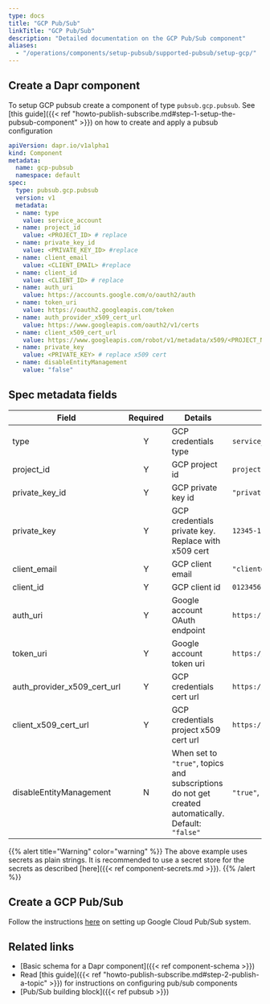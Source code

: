 ```yaml
---
type: docs
title: "GCP Pub/Sub"
linkTitle: "GCP Pub/Sub"
description: "Detailed documentation on the GCP Pub/Sub component"
aliases:
  - "/operations/components/setup-pubsub/supported-pubsub/setup-gcp/"
---
```


## Create a Dapr component

To setup GCP pubsub create a component of type `pubsub.gcp.pubsub`. See [this guide]({{< ref "howto-publish-subscribe.md#step-1-setup-the-pubsub-component" >}}) on how to create and apply a pubsub configuration

```yaml
apiVersion: dapr.io/v1alpha1
kind: Component
metadata:
  name: gcp-pubsub
  namespace: default
spec:
  type: pubsub.gcp.pubsub
  version: v1
  metadata:
  - name: type
    value: service_account
  - name: project_id
    value: <PROJECT_ID> # replace
  - name: private_key_id
    value: <PRIVATE_KEY_ID> #replace
  - name: client_email
    value: <CLIENT_EMAIL> #replace
  - name: client_id
    value: <CLIENT_ID> # replace
  - name: auth_uri
    value: https://accounts.google.com/o/oauth2/auth
  - name: token_uri
    value: https://oauth2.googleapis.com/token
  - name: auth_provider_x509_cert_url
    value: https://www.googleapis.com/oauth2/v1/certs
  - name: client_x509_cert_url
    value: https://www.googleapis.com/robot/v1/metadata/x509/<PROJECT_NAME>.iam.gserviceaccount.com #replace PROJECT_NAME
  - name: private_key
    value: <PRIVATE_KEY> # replace x509 cert  
  - name: disableEntityManagement
    value: "false"
```

## Spec metadata fields

| Field                           | Required | Details                                                                                             | Example                                                                                          |
| ------------------------------- |:--------:| --------------------------------------------------------------------------------------------------- | ------------------------------------------------------------------------------------------------ |
| type                            |    Y     | GCP credentials type                                                                                | `service_account`                                                                                |
| project_id                      |    Y     | GCP project id                                                                                      | `projectId`                                                                                      |
| private_key_id                |    Y     | GCP private key id                                                                                  | `"privateKeyId"`                                                                                 |
| private_key                     |    Y     | GCP credentials private key. Replace with x509 cert                                                 | `12345-12345`                                                                                    |
| client_email                    |    Y     | GCP client email                                                                                    | `"client@email.com"`                                                                             |
| client_id                       |    Y     | GCP client id                                                                                       | `0123456789-0123456789`                                                                          |
| auth_uri                        |    Y     | Google account OAuth endpoint                                                                       | `https://accounts.google.com/o/oauth2/auth`                                                      |
| token_uri                       |    Y     | Google account token uri                                                                            | `https://oauth2.googleapis.com/token`                                                            |
| auth_provider_x509_cert_url |    Y     | GCP credentials cert url                                                                            | `https://www.googleapis.com/oauth2/v1/certs`                                                     |
| client_x509_cert_url          |    Y     | GCP credentials project x509 cert url                                                               | `https://www.googleapis.com/robot/v1/metadata/x509/<PROJECT_NAME>.iam.gserviceaccount.com` |
| disableEntityManagement         |    N     | When set to `"true"`, topics and subscriptions do not get created automatically. Default: `"false"` | `"true"`, `"false"`                                                                              |

{{% alert title="Warning" color="warning" %}}
The above example uses secrets as plain strings. It is recommended to use a secret store for the secrets as described [here]({{< ref component-secrets.md >}}).
{{% /alert %}}

## Create a GCP Pub/Sub

Follow the instructions [here](https://cloud.google.com/pubsub/docs/quickstart-console) on setting up Google Cloud Pub/Sub system.

## Related links
- [Basic schema for a Dapr component]({{< ref component-schema >}})
- Read [this guide]({{< ref "howto-publish-subscribe.md#step-2-publish-a-topic" >}}) for instructions on configuring pub/sub components
- [Pub/Sub building block]({{< ref pubsub >}})